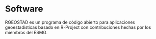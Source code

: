 # Software
RGEOSTAD es un programa de código abierto para aplicaciones geoestadísticas basado en R-Project con contribuciones hechas por los miembros del ESMG.
